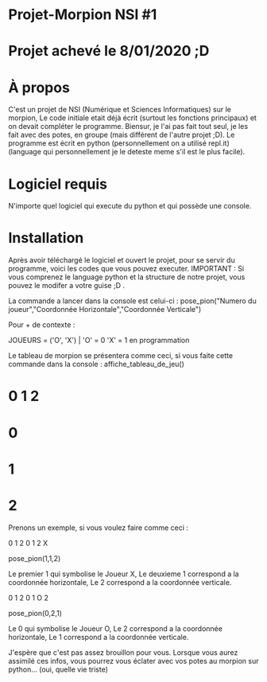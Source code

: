 # Projet-Morpion NSI #1

# Projet achevé le 8/01/2020 ;D

# À propos

C'est un projet de NSI (Numérique et Sciences Informatiques) sur le morpion, Le code initiale etait déjà écrit (surtout les fonctions principaux) et on devait compléter le programme. Biensur, je l'ai pas fait tout seul, je les fait avec des potes, en groupe (mais différent de l'autre projet ;D). Le programme est écrit en python (personnellement on a utilisé repl.it) (language qui personnellement je le deteste meme s'il est le plus facile).

# Logiciel requis

N'importe quel logiciel qui execute du python et qui possède une console.

# Installation

Après avoir téléchargé le logiciel et ouvert le projet, pour se servir du programme, voici les codes que vous pouvez executer. IMPORTANT : Si vous comprenez le language python et la structure de notre projet, vous pouvez le modifer a votre guise ;D .

La commande a lancer dans la console est celui-ci : pose_pion("Numero du joueur","Coordonnée Horizontale","Coordonnée Verticale")

Pour + de contexte :

JOUEURS = ('O', 'X') | 'O' = 0 'X' = 1 en programmation

Le tableau de morpion se présentera comme ceci, si vous faite cette commande dans la console : affiche_tableau_de_jeu()

#   0 1 2
# 0
# 1
# 2

Prenons un exemple, si vous voulez faire comme ceci :

  0 1 2
0 
1
2   X

pose_pion(1,1,2)

Le premier 1 qui symbolise le Joueur X, Le deuxieme 1 correspond a la coordonnée horizontale, Le 2 correspond a la coordonnée verticale.

  0 1 2
0
1     O
2

pose_pion(0,2,1)

Le 0 qui symbolise le Joueur O, Le 2 correspond a la coordonnée horizontale, Le 1 correspond a la coordonnée verticale.

J'espère que c'est pas assez brouillon pour vous.
Lorsque vous aurez assimilé ces infos, vous pourrez vous éclater avec vos potes au morpion sur python... (oui, quelle vie triste)
